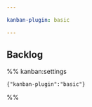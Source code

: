 ```yaml
---

kanban-plugin: basic

---
```


## Backlog





%% kanban:settings
```
{"kanban-plugin":"basic"}
```
%%